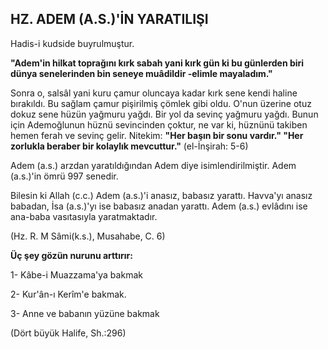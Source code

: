 ## HZ. ADEM (A.S.)'İN YARATILIŞI

Hadis-i kudside buyrulmuştur.

**"Adem'in hilkat toprağını kırk sabah yani kırk gün ki bu günlerden biri dünya senelerinden bin se­neye muâdildir -elimle mayaladım."**

Sonra o, salsâl yani kuru çamur oluncaya kadar kırk sene kendi haline bırakıldı. Bu sağlam çamur pişirilmiş çömlek gibi oldu. O'nun üzerine otuz dokuz sene hü­zün yağmuru yağdı. Bir yol da sevinç yağmuru yağdı. Bunun için Ademoğlunun hüznü sevincinden çoktur, ne var ki, hüznünü takiben hemen ferah ve sevinç gelir. Nitekim: **"Her başın bir sonu vardır." "Her zorlukla beraber bir kolaylık mevcuttur."** (el-İnşirah: 5-6)

Adem (a.s.) arzdan yaratıldığından Adem diye isim­lendirilmiştir. Adem (a.s.)'in ömrü 997 senedir.

Bilesin ki Allah (c.c.) Adem (a.s.)'i anasız, babasız ya­rattı. Havva'yı anasız babadan, İsa (a.s.)'yı ise babasız anadan yarattı. Adem (a.s.) evlâdını ise ana-baba vası­tasıyla yaratmaktadır.

(Hz. R. M Sâmi(k.s.), Musahabe, C. 6)

**Üç şey gözün nurunu arttırır:**

1- Kâbe-i Muazzama'ya bakmak

2- Kur'ân-ı Kerîm'e bakmak.

3- Anne ve babanın yüzüne bakmak

(Dört büyük Halife, Sh.:296)
